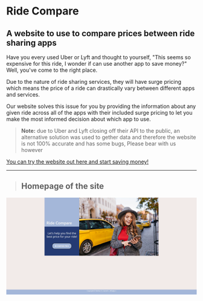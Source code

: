 # Ride Compare

## A website to use to compare prices between ride sharing apps

Have you every used Uber or Lyft and thought to yourself, "This seems so expensive for this ride, I wonder if can use another app to save money?" Well, you've come to the right place.

Due to the nature of ride sharing services, they will have surge pricing which means the price of a ride can drastically vary between different apps and services.

Our website solves this issue for you by providing the information about any given ride across all of the apps with their included surge pricing to let you make the most informed decision about which app to use.

> **Note:** due to Uber and Lyft closing off their API to the public, an alternative solution was used to gether data and therefore the website is not 100% accurate and has some bugs, Please bear with us however

[You can try the website out here and start saving money!](https://rgarrettlee.github.io/Ride-Compare/)

---

> ## Homepage of the site

![site demo](./images/site-demo.png)